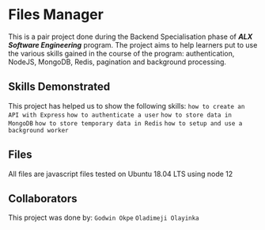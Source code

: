# Files Manager

This is a pair project done during the Backend Specialisation phase of ***ALX Software Engineering*** program.
The project aims to help learners put to use the various skills gained in the course of the program: authentication, NodeJS, MongoDB, Redis, pagination and background processing.

## Skills Demonstrated

This project has helped us to show the following skills:
`how to create an API with Express`
`how to authenticate a user`
`how to store data in MongoDB`
`how to store temporary data in Redis`
`how to setup and use a background worker`

## Files

All files are javascript files tested on Ubuntu 18.04 LTS using node 12

## Collaborators

This project was done by:
`Godwin Okpe`
`Oladimeji Olayinka`
